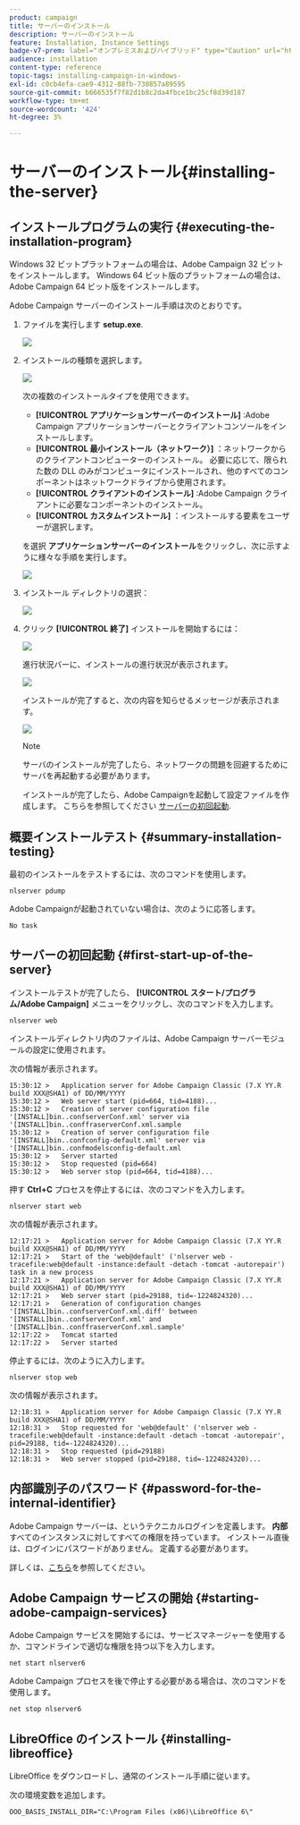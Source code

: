 ```yaml
---
product: campaign
title: サーバーのインストール
description: サーバーのインストール
feature: Installation, Instance Settings
badge-v7-prem: label="オンプレミスおよびハイブリッド" type="Caution" url="https://experienceleague.adobe.com/docs/campaign-classic/using/installing-campaign-classic/architecture-and-hosting-models/hosting-models-lp/hosting-models.html?lang=ja" tooltip="オンプレミスデプロイメントとハイブリッドデプロイメントにのみ適用されます"
audience: installation
content-type: reference
topic-tags: installing-campaign-in-windows-
exl-id: c0cb4efa-cae9-4312-88fb-738857a89595
source-git-commit: b666535f7f82d1b8c2da4fbce1bc25cf8d39d187
workflow-type: tm+mt
source-wordcount: '424'
ht-degree: 3%

---
```


# サーバーのインストール{#installing-the-server}



## インストールプログラムの実行 {#executing-the-installation-program}

Windows 32 ビットプラットフォームの場合は、Adobe Campaign 32 ビットをインストールします。 Windows 64 ビット版のプラットフォームの場合は、Adobe Campaign 64 ビット版をインストールします。

Adobe Campaign サーバーのインストール手順は次のとおりです。

1. ファイルを実行します **setup.exe**.

   ![](assets/s_ncs_install_installer_01.png)

1. インストールの種類を選択します。

   ![](assets/s_ncs_install_installer_01a.png)

   次の複数のインストールタイプを使用できます。

   * **[!UICONTROL アプリケーションサーバーのインストール]** :Adobe Campaign アプリケーションサーバーとクライアントコンソールをインストールします。
   * **[!UICONTROL 最小インストール（ネットワーク）]** ：ネットワークからのクライアントコンピューターのインストール。 必要に応じて、限られた数の DLL のみがコンピュータにインストールされ、他のすべてのコンポーネントはネットワークドライブから使用されます。
   * **[!UICONTROL クライアントのインストール]** :Adobe Campaign クライアントに必要なコンポーネントのインストール。
   * **[!UICONTROL カスタムインストール]** ：インストールする要素をユーザーが選択します。

   を選択 **アプリケーションサーバーのインストール**&#x200B;をクリックし、次に示すように様々な手順を実行します。

   ![](assets/s_ncs_install_installer_02.png)

1. インストール ディレクトリの選択：

   ![](assets/s_ncs_install_installer_03.png)

1. クリック **[!UICONTROL 終了]** インストールを開始するには：

   ![](assets/s_ncs_install_installer_04.png)

   進行状況バーに、インストールの進行状況が表示されます。

   ![](assets/s_ncs_install_installer_05.png)

   インストールが完了すると、次の内容を知らせるメッセージが表示されます。

   ![](assets/s_ncs_install_installer_06.png)

   >[!NOTE]
   >
   >サーバのインストールが完了したら、ネットワークの問題を回避するためにサーバを再起動する必要があります。

   インストールが完了したら、Adobe Campaignを起動して設定ファイルを作成します。 こちらを参照してください [サーバーの初回起動](#first-start-up-of-the-server).

## 概要インストールテスト {#summary-installation-testing}

最初のインストールをテストするには、次のコマンドを使用します。

```
nlserver pdump
```

Adobe Campaignが起動されていない場合は、次のように応答します。

```
No task
```

## サーバーの初回起動 {#first-start-up-of-the-server}

インストールテストが完了したら、 **[!UICONTROL スタート/プログラム/Adobe Campaign]** メニューをクリックし、次のコマンドを入力します。

```
nlserver web
```

インストールディレクトリ内のファイルは、Adobe Campaign サーバーモジュールの設定に使用されます。

次の情報が表示されます。

```
15:30:12 >   Application server for Adobe Campaign Classic (7.X YY.R build XXX@SHA1) of DD/MM/YYYY
15:30:12 >   Web server start (pid=664, tid=4188)...
15:30:12 >   Creation of server configuration file '[INSTALL]bin..confserverConf.xml' server via '[INSTALL]bin..conffraserverConf.xml.sample
15:30:12 >   Creation of server configuration file '[INSTALL]bin..confconfig-default.xml' server via '[INSTALL]bin..confmodelsconfig-default.xml
15:30:12 >   Server started
15:30:12 >   Stop requested (pid=664)
15:30:12 >   Web server stop (pid=664, tid=4188)...
```

押す **Ctrl+C** プロセスを停止するには、次のコマンドを入力します。

```
nlserver start web
```

次の情報が表示されます。

```
12:17:21 >   Application server for Adobe Campaign Classic (7.X YY.R build XXX@SHA1) of DD/MM/YYYY
12:17:21 >   Start of the 'web@default' ('nlserver web -tracefile:web@default -instance:default -detach -tomcat -autorepair') task in a new process 
12:17:21 >   Application server for Adobe Campaign Classic (7.X YY.R build XXX@SHA1) of DD/MM/YYYY
12:17:21 >   Web server start (pid=29188, tid=-1224824320)...
12:17:21 >   Generation of configuration changes '[INSTALL]bin..confserverConf.xml.diff' between '[INSTALL]bin..confserverConf.xml' and '[INSTALL]bin..conffraserverConf.xml.sample'
12:17:22 >   Tomcat started
12:17:22 >   Server started
```

停止するには、次のように入力します。

```
nlserver stop web
```

次の情報が表示されます。

```
12:18:31 >   Application server for Adobe Campaign Classic (7.X YY.R build XXX@SHA1) of DD/MM/YYYY
12:18:31 >   Stop requested for 'web@default' ('nlserver web -tracefile:web@default -instance:default -detach -tomcat -autorepair', pid=29188, tid=-1224824320)...
12:18:31 >   Stop requested (pid=29188)
12:18:31 >   Web server stopped (pid=29188, tid=-1224824320)...
```

## 内部識別子のパスワード {#password-for-the-internal-identifier}

Adobe Campaign サーバーは、というテクニカルログインを定義します。 **内部** すべてのインスタンスに対してすべての権限を持っています。 インストール直後は、ログインにパスワードがありません。 定義する必要があります。

詳しくは、[こちら](../../installation/using/configuring-campaign-server.md#internal-identifier)を参照してください。

## Adobe Campaign サービスの開始 {#starting-adobe-campaign-services}

Adobe Campaign サービスを開始するには、サービスマネージャーを使用するか、コマンドラインで適切な権限を持つ以下を入力します。

```
net start nlserver6
```

Adobe Campaign プロセスを後で停止する必要がある場合は、次のコマンドを使用します。

```
net stop nlserver6
```

## LibreOffice のインストール {#installing-libreoffice}

LibreOffice をダウンロードし、通常のインストール手順に従います。

次の環境変数を追加します。

```
OOO_BASIS_INSTALL_DIR="C:\Program Files (x86)\LibreOffice 6\"
```
